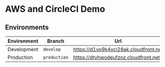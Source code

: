 # AWS and CircleCI Demo

## Environments

| Environment | Branch       | Url                                    | 
|-------------|--------------|----------------------------------------|
| Development | `develop`    | https://d1vo9k4xci28ak.cloudfront.net	 |
| Production  | `production` | https://dtvhwodeufzoz.cloudfront.net 	 |

